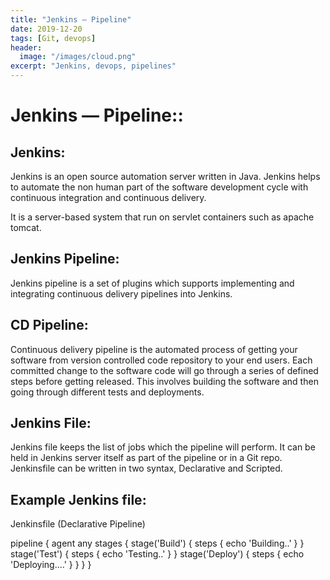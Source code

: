 ```yaml
---
title: "Jenkins — Pipeline"
date: 2019-12-20
tags: [Git, devops]
header:
  image: "/images/cloud.png"
excerpt: "Jenkins, devops, pipelines"
---
```


# Jenkins — Pipeline::

## Jenkins:

Jenkins is an open source automation server written in Java. Jenkins helps to automate the non human part of the software development cycle with continuous integration and continuous delivery. 

It is a server-based system that run on servlet containers such as apache tomcat. 

## Jenkins Pipeline:

Jenkins pipeline is a set of plugins which supports implementing and integrating continuous delivery pipelines into Jenkins.

## CD Pipeline:

Continuous delivery pipeline is the automated process of getting your software from version controlled code repository to your end users. Each committed change to the software code will go through a series of defined steps before getting released. This involves building the software and then going through different tests and deployments.

## Jenkins File:

Jenkins file keeps the list of jobs which the pipeline will perform. It can be held in Jenkins server itself as part of the pipeline or in a Git repo. Jenkinsfile can be written in two syntax, Declarative and Scripted.


## Example Jenkins file:

Jenkinsfile (Declarative Pipeline)

pipeline {
    agent any
    stages {
        stage('Build') {
            steps {
                echo 'Building..'
            }
        }
        stage('Test') {
            steps {
                echo 'Testing..'
            }
        }
        stage('Deploy') {
            steps {
                echo 'Deploying....'
            }
        }
    }
}
 
